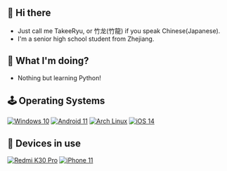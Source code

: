 ## 👋 Hi there 

- Just call me TakeeRyu, or 竹龙(竹龍) if you speak Chinese(Japanese).
- I'm a senior high school student from Zhejiang.

## 🤨 What I'm doing? 

- Nothing but learning Python!

## 🕹 Operating Systems

[![Windows 10](https://img.shields.io/badge/Windows%2010-00adef?style=flat-square&logo=windows&logoColor=ffffff)](https://www.microsoft.com/windows10)
[![Android 11](https://img.shields.io/badge/Android%2011-3ddc84?style=flat-square&logo=android&logoColor=ffffff)](https://www.android.com/android-11/)
[![Arch Linux](https://img.shields.io/badge/Arch%20Linux-1793d0?style=flat-square&logo=arch-linux&logoColor=ffffff)](https://archlinux.org)
[![iOS 14](https://img.shields.io/badge/iOS%2014-4f4f4f?style=flat-square&logo=ios&logoColor=ffffff)](https://www.apple.com/ios/ios-14/)

## 📱 Devices in use

[![Redmi K30 Pro](https://img.shields.io/badge/Redmi%20K30%20Pro-fd4900?style=flat-square&logo=xiaomi&logoColor=ffffff)](https://www.po.co/global/poco-f2-pro/)
[![iPhone 11](https://img.shields.io/badge/iPhone%2011-a2aaad?style=flat-square&logo=apple&logoColor=ffffff)](https://www.apple.com/iphone-11/specs/)

